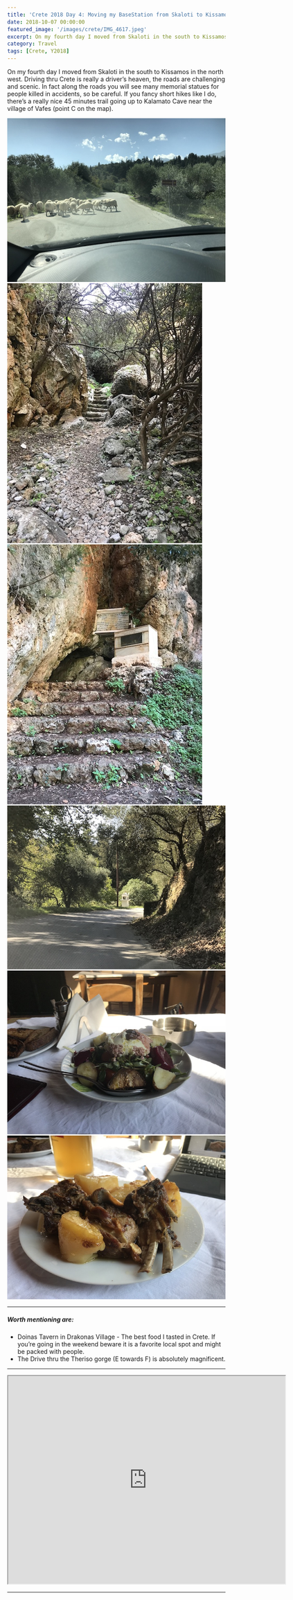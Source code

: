```yaml
---
title: 'Crete 2018 Day 4: Moving my BaseStation from Skaloti to Kissamos'
date: 2018-10-07 00:00:00
featured_image: '/images/crete/IMG_4617.jpeg'
excerpt: On my fourth day I moved from Skaloti in the south to Kissamos in the north west. 
category: Travel
tags: [Crete, Y2018]
---
```


On my fourth day I moved from Skaloti in the south to Kissamos in the north west. Driving thru Crete is really a driver’s heaven, the roads are challenging and scenic. In fact along the roads you will see many memorial statues for people killed in accidents, so be careful. If you fancy short hikes like I do, there’s a really nice 45 minutes trail going up to Kalamato Cave near the village of Vafes (point C on the map).
<div class="gallery" data-columns="1">
	<img src="/images/crete/IMG_4613.jpeg">
	<img src="/images/crete/IMG_4616.jpeg">
	<img src="/images/crete/IMG_4617.jpeg">
	<img src="/images/crete/IMG_4621.jpeg">
	<img src="/images/crete/IMG_4625.jpeg">
	<img src="/images/crete/IMG_4627.jpeg">
</div>

---

##### Worth mentioning  are:

 
* Doinas Tavern in Drakonas Village - The best food I tasted in Crete. If you’re going in the weekend beware it is a favorite local spot and might be packed with people.
* The Drive thru the Theriso gorge (E towards F) is absolutely magnificent.

---

<iframe src="https://www.google.com/maps/d/embed?mid=1s8nLqib5pL2deLQ5cgBdSI3tojX12i5t" width="640" height="480"></iframe>

---